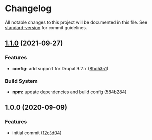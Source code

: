 # Changelog

All notable changes to this project will be documented in this file. See [standard-version](https://github.com/conventional-changelog/standard-version) for commit guidelines.

## [1.1.0](https://github.com/coldfrontlabs/eslint-plugin-drupal-contrib/compare/v1.0.0...v1.1.0) (2021-09-27)


### Features

* **config:** add support for Drupal 9.2.x ([8bd5851](https://github.com/coldfrontlabs/eslint-plugin-drupal-contrib/commit/8bd5851fc51b30ab8901aba6c99f4d8bdfb1b39c))


### Build System

* **npm:** update dependencies and build config ([584b284](https://github.com/coldfrontlabs/eslint-plugin-drupal-contrib/commit/584b284cd722cb805af9b29d5c1d7e187c1fbad7))

## 1.0.0 (2020-09-09)


### Features

* initial commit ([12c3d04](https://github.com/coldfrontlabs/eslint-plugin-drupal-contrib/commit/12c3d04b0d2b4e9345666702e803628aca686acd))
